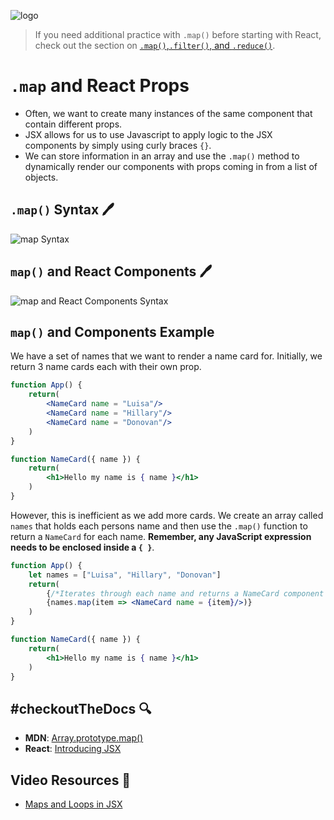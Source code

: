 ![logo](/logo.jpg)

>If you need additional practice with `.map()` before starting with React, check out the section on [`.map()`,`.filter()`, and `.reduce()`](../../../02/3-prodigies/2-map-filter-reduce/README.md).

# `.map` and React Props
- Often, we want to create many instances of the same component that contain different props.
- JSX allows for us to use Javascript to apply logic to the JSX components by simply using curly braces `{}`.
- We can store information in an array and use the `.map()` method to dynamically render our components with props coming in from a list of objects. 

## `.map()` Syntax 🖊️

![map Syntax](../../assets/mapSyntax.png)

## `map()` and React Components 🖊️

![map and React Components Syntax](../../assets/mapAndReact.png)

## `map()` and Components Example

We have a set of names that we want to render a name card for. Initially, we return 3 name cards each with their own prop.

```jsx
function App() {
    return(
        <NameCard name = "Luisa"/>
        <NameCard name = "Hillary"/>
        <NameCard name = "Donovan"/>
    )
}

function NameCard({ name }) {
    return(
        <h1>Hello my name is { name }</h1>
    )
}
```

However, this is inefficient as we add more cards. We create an array called `names` that holds each persons name and then use the `.map()` function to return a `NameCard` for each name. **Remember, any JavaScript expression needs to be enclosed inside a `{ }`**.

```jsx
function App() {
    let names = ["Luisa", "Hillary", "Donovan"]
    return(
        {/*Iterates through each name and returns a NameCard component that contains the name as a prop*/}
        {names.map(item => <NameCard name = {item}/>)}
    )
}

function NameCard({ name }) {
    return(
        <h1>Hello my name is { name }</h1>
    )
}
```

## #checkoutTheDocs 🔍
- **MDN**: [Array.prototype.map()](https://developer.mozilla.org/en-US/docs/Web/JavaScript/Reference/Global_Objects/Array/map)
- **React**: [Introducing JSX](https://reactjs.org/docs/introducing-jsx.html#embedding-expressions-in-jsx)

## Video Resources 🎥
- [Maps and Loops in JSX](https://www.youtube.com/watch?v=5llXA0RTYIU)